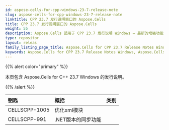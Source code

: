 ```yaml
---
id: aspose-cells-for-cpp-windows-23-7-release-note
slug: aspose-cells-for-cpp-windows-23-7-release-note
linktitle: CPP 23.7 发行说明窗口的 Aspose.Cells
title: CPP 23.7 发行说明窗口的 Aspose.Cells
weight: 55
description: Aspose.Cells 适用于 CPP 23.7 发行说明 Windows – 最新的增强功能、新功能和修复
type: repositor
layout: releas
family_listing_page_title: Aspose.Cells for CPP 23.7 Release Notes Window
keywords: Aspose.Cells for CPP 23.7 Release Notes Windows, Aspose.Cells for CPP 23.7 Windows updates and fixe
---
```

{{% alert color="primary" %}}

本页包含 Aspose.Cells for C++ 23.7 Windows 的发行说明。

{{% /alert %}}

|**钥匙**|**概括**|**类别**|
| :- | :- | :- |
|CELLSCPP-1005|优化xml模块|
|CELLSCPP-991|.NET版本的同步功能|
